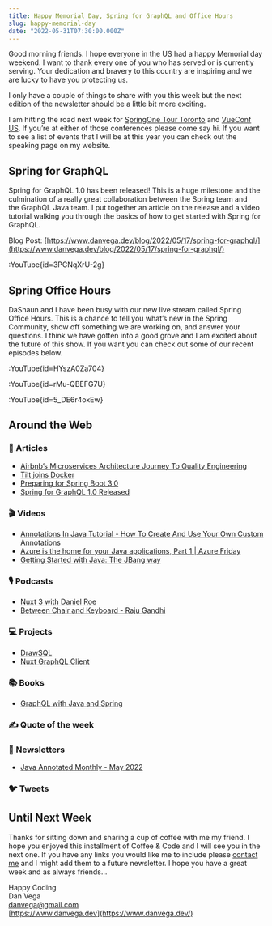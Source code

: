 ```yaml
---
title: Happy Memorial Day, Spring for GraphQL and Office Hours
slug: happy-memorial-day
date: "2022-05-31T07:30:00.000Z"
---
```


Good morning friends. I hope everyone in the US had a happy Memorial day weekend. I want to thank every one of you who has served or is currently serving. Your dedication and bravery to this country are inspiring and we are lucky to have you protecting us.

I only have a couple of things to share with you this week but the next edition of the newsletter should be a little bit more exciting.

I am hitting the road next week for [SpringOne Tour Toronto](https://tanzu.vmware.com/developer/springone-tour/2022/toronto/) and [VueConf US](https://us.vuejs.org/). If you’re at either of those conferences please come say hi. If you want to see a list of events that I will be at this year you can check out the speaking page on my website.

## Spring for GraphQL

Spring for GraphQL 1.0 has been released! This is a huge milestone and the culmination of a really great collaboration between the Spring team and the GraphQL Java team. I put together an article on the release and a video tutorial walking you through the basics of how to get started with Spring for GraphQL.

Blog Post: [https://www.danvega.dev/blog/2022/05/17/spring-for-graphql/](https://www.danvega.dev/blog/2022/05/17/spring-for-graphql/)

:YouTube{id=3PCNqXrU-2g}

## Spring Office Hours

DaShaun and I have been busy with our new live stream called Spring Office Hours. This is a chance to tell you what’s new in the Spring Community, show off something we are working on, and answer your questions. I think we have gotten into a good grove and I am excited about the future of this show. If you want you can check out some of our recent episodes below.

:YouTube{id=HYszA0Za704}

:YouTube{id=rMu-QBEFG7U}

:YouTube{id=5_DE6r4oxEw}

## Around the Web

### 📝 Articles

- [Airbnb’s Microservices Architecture Journey To Quality Engineering](https://medium.com/qe-unit/airbnbs-microservices-architecture-journey-to-quality-engineering-d5a490e6ba4f)
- [Tilt joins Docker](https://www.docker.com/blog/welcome-tilt-fixing-the-pains-of-microservice-development-for-kubernetes/)
- [Preparing for Spring Boot 3.0](https://spring.io/blog/2022/05/24/preparing-for-spring-boot-3-0)
- [Spring for GraphQL 1.0 Released](https://spring.io/blog/2022/05/19/spring-for-graphql-1-0-release)

### 🎬 Videos

- [Annotations In Java Tutorial - How To Create And Use Your Own Custom Annotations](https://www.youtube.com/watch?v=DkZr7_c9ry8)
- [Azure is the home for your Java applications, Part 1 | Azure Friday](https://www.youtube.com/watch?v=lCzcQ0Q5cSQ)
- [Getting Started with Java: The JBang way](https://www.youtube.com/watch?v=u0kWB9S_np0&t=1s)

### 🎙 Podcasts

- [Nuxt 3 with Daniel Roe](https://podcasts.apple.com/us/podcast/podrocket-a-web-development-podcast-from-logrocket/id1539945251?i=1000561826077)
- [Between Chair and Keyboard - Raju Gandhi](https://www.youtube.com/watch?v=jAjFBwCzgz0)

### 💻 Projects

- [DrawSQL](https://drawsql.app/)
- [Nuxt GraphQL Client](https://github.com/Diizzayy/nuxt-graphql-client)

### 📚 Books

- [GraphQL with Java and Spring](https://leanpub.com/graphql-java/)

### ✍️ Quote of the week

### 📰 Newsletters

- [Java Annotated Monthly - May 2022](https://blog.jetbrains.com/idea/2022/05/java-annotated-monthly-may-2022/)

### 🐦 Tweets

## Until Next Week

Thanks for sitting down and sharing a cup of coffee with me my friend. I hope you enjoyed this installment of Coffee & Code and I will see you in the next one. If you have any links you would like me to include please [contact me](http://twitter.com/therealdanvega) and I might add them to a future newsletter. I hope you have a great week and as always friends...

Happy Coding<br/>
Dan Vega<br/>
danvega@gmail.com<br/>
[https://www.danvega.dev](https://www.danvega.dev/)

